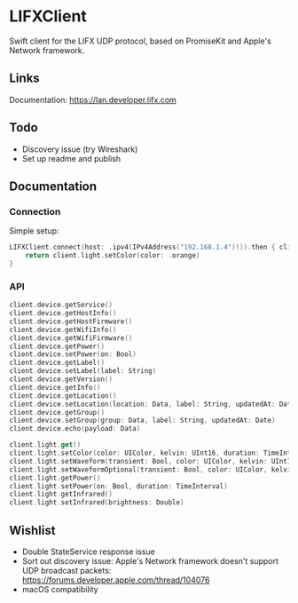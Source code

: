 # LIFXClient

Swift client for the LIFX UDP protocol, based on PromiseKit and Apple's Network framework.

## Links

Documentation: https://lan.developer.lifx.com

## Todo

- Discovery issue (try Wireshark)
- Set up readme and publish

## Documentation

### Connection

Simple setup:

```swift
LIFXClient.connect(host: .ipv4(IPv4Address("192.168.1.4")!)).then { client in
    return client.light.setColor(color: .orange)
}
```

### API

```swift
client.device.getService()
client.device.getHostInfo()
client.device.getHostFirmware()
client.device.getWifiInfo()
client.device.getWifiFirmware()
client.device.getPower()
client.device.setPower(on: Bool)
client.device.getLabel()
client.device.setLabel(label: String)
client.device.getVersion()
client.device.getInfo()
client.device.getLocation()
client.device.setLocation(location: Data, label: String, updatedAt: Date)
client.device.getGroup()
client.device.setGroup(group: Data, label: String, updatedAt: Date)
client.device.echo(payload: Data)
```

```swift
client.light.get()
client.light.setColor(color: UIColor, kelvin: UInt16, duration: TimeInterval)
client.light.setWaveform(transient: Bool, color: UIColor, kelvin: UInt16, period: TimeInterval, cycles: Double, dutyCycle: Double, waveform: Waveform)
client.light.setWaveformOptional(transient: Bool, color: UIColor, kelvin: UInt16, period: TimeInterval, cycles: Double, dutyCycle: Double, waveform: Waveform, setHue: Bool, setSaturation: Bool, setBrightness: Bool, setKelvin: Bool)
client.light.getPower()
client.light.setPower(on: Bool, duration: TimeInterval)
client.light.getInfrared()
client.light.setInfrared(brightness: Double)
```

## Wishlist

- Double StateService response issue
- Sort out discovery issue: Apple's Network framework doesn't support UDP broadcast packets: https://forums.developer.apple.com/thread/104076
- macOS compatibility